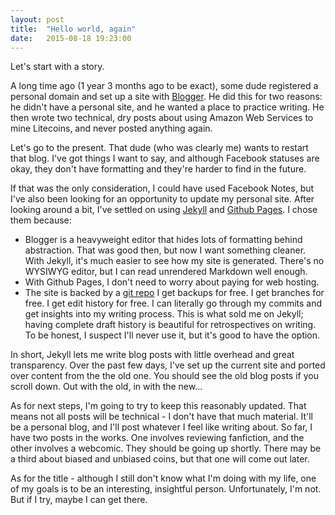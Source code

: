 ```yaml
---
layout: post
title:  "Hello world, again"
date:   2015-08-18 19:23:00
---
```

Let's start with a story.

A long time ago (1 year 3 months ago to be exact), some dude registered
a personal domain and set up a site with [Blogger](http://www.blogger.com).
He did this for two reasons: he didn't have a personal site, and he wanted
a place to practice writing.
He then wrote two technical, dry posts about using Amazon Web Services
to mine Litecoins, and never posted anything again.

Let's go to the present. That dude (who was clearly me) wants to
restart that blog. I've got things
I want to say, and although Facebook statuses are okay,
they don't have formatting and they're harder to find in the future.

If that was the only consideration, I could have used Facebook Notes, but I've
also been looking for an opportunity to update my personal site.
After looking around a bit, I've settled on using [Jekyll](http://jekyllrb.com/)
and [Github Pages](https://pages.github.com/). I chose them because:

- Blogger is a heavyweight editor that hides lots of formatting behind abstraction.
That was good then, but now I want something cleaner. With Jekyll, it's
much easier to see how my site is generated. There's no WYSIWYG editor, but I can read
unrendered Markdown well enough.
- With Github Pages, I don't need to worry about paying for web hosting.
- The site is backed by a [git repo](https://github.com/alexirpan/alexirpan.github.io)
I get backups for free. I get
branches for free. I get edit history for free. I can literally
go through my commits and get insights into my writing process.
This is what sold me on Jekyll; having complete draft history is beautiful
for retrospectives on writing. To be honest, I suspect I'll never use it, but it's good
to have the option.

In short, Jekyll lets me write blog posts with little overhead and great transparency.
Over the past few days, I've set up the current site and ported over content
from the the old one. You should see the old blog posts if you scroll down.
Out with the old, in with the new...

As for next steps, I'm going to try to keep this reasonably updated. That means
not all posts will be technical - I don't have that much material. It'll be a personal
blog, and I'll post whatever I feel like writing about.
So far, I have two posts in the works. One involves reviewing fanfiction,
and the other involves a webcomic. They should be going up shortly. There may be
a third about biased and unbiased coins, but that one will come out later.

As for the title - although I still don't know what I'm doing with my life,
one of my goals is to be an interesting, insightful person. Unfortunately, I'm not.
But if I try, maybe I can get there.

